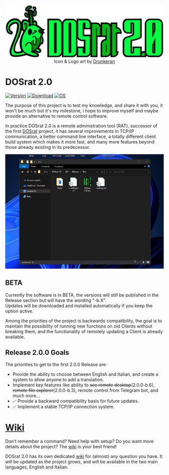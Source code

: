 <p align="center"><img src="https://raw.githubusercontent.com/Criper98/DOSrat-2.0/main/Immagini/LogoTras.png" width="650"></br>
Icon & Logo art by <a href="https://www.instagram.com/drunkeran.e.co/">Drunkeran</a>
</p>

# DOSrat 2.0

[![Version](https://img.shields.io/github/v/tag/Criper98/DOSrat-2.0?color=darkgreen&label=Version&style=flat-square)](https://github.com/Criper98/DOSrat-2.0/releases/latest)
[![Download](https://img.shields.io/github/downloads/criper98/dosrat-2.0/total?color=purple&style=flat-square)](https://github.com/Criper98/DOSrat-2.0/releases/latest)
[![OS](https://img.shields.io/badge/OS-Windows-blue?style=flat-square)](https://upload.wikimedia.org/wikipedia/en/7/7c/Microsoft_Bear_3.1_easter_egg.png)

The purpose of this project is to test my knowledge, and share it with you, it won't be much but it's my milestone, i hope to improve myself and maybe provide an alternative to remote control software.

In practice DOSrat 2.0 is a remote administration tool (RAT), successor of the first [DOSrat](https://github.com/Criper98/DOSrat) project, it has several improvements in TCP/IP communication, a better command line interface, a totally different client build system which makes it more fast, and many more features beyond those already existing in its predecessor.

<p align="center"><img src="https://raw.githubusercontent.com/Criper98/DOSrat-2.0/main/Immagini/GIF.gif" width="750"></p>

## BETA

Currently the software is in BETA, the versions will still be published in the Release section but will have the wording "-b.X".<br/>
Updates will be downloaded and installed automatically if you keep the option active.<br/>

Among the priorities of the project is backwards compatibility, the goal is to maintain the possibility of running new functions on old Clients without breaking them, and the functionality of remotely updating a Client is already available.

## Release 2.0.0 Goals

The priorities to get to the first 2.0.0 Release are:
* Provide the ability to choose between English and Italian, and create a system to allow anyone to add a translation.
* Implement key features like ability to ~~see remote desktop~~(2.0.0-b.6), ~~remote file explorer~~(2.0.0-b.3), remote control from Telegram bot, and much more…
* ✅ Provide a backward compatibility basis for future updates.
* ✅ Implement a stable TCP/IP connection system.

# [Wiki](https://github.com/Criper98/DOSrat-2.0/wiki)

Don't remember a command? Need help with setup? Do you want more details about the project? The [wiki](https://github.com/Criper98/DOSrat-2.0/wiki) is your best friend!

DOSrat 2.0 has its own dedicated [wiki](https://github.com/Criper98/DOSrat-2.0/wiki) for (almost) any question you have. It will be updated as the project grows, and will be available in the two main languages, English and Italian.
